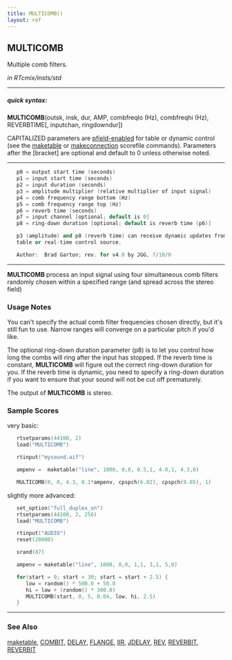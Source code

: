 ```yaml
---
title: MULTICOMB()
layout: ref
---
```


## MULTICOMB

Multiple comb filters.

*in RTcmix/insts/std*  
  

-----

##### quick syntax:

**MULTICOMB**(outsk, insk, dur, AMP, combfreqlo (Hz), combfreqhi (Hz),
REVERBTIME\[, inputchan, ringdowndur\])

CAPITALIZED parameters are [pfield-enabled](pfield-enabled.html) for
table or dynamic control (see the
[maketable](../scorefile/maketable.html) or
[makeconnection](../scorefile/makeconnection.html) scorefile
commands). Parameters after the \[bracket\] are optional and default to
0 unless otherwise noted.

-----

  

```cpp
   p0 = output start time (seconds)
   p1 = input start time (seconds)
   p2 = input duration (seconds)
   p3 = amplitude multiplier (relative multiplier of input signal)
   p4 = comb frequency range bottom (Hz)
   p5 = comb frequency range top (Hz)
   p6 = reverb time (seconds)
   p7 = input channel [optional; default is 0]
   p8 = ring-down duration [optional; default is reverb time (p6)]

   p3 (amplitude) and p8 (reverb time) can receive dynamic updates from a
   table or real-time control source.

   Author:  Brad Garton; rev. for v4.0 by JGG, 7/10/0
```

  

-----

  
**MULTICOMB** process an input signal using four simultaneous comb
filters randomly chosen within a specified range (and spread across the
stereo field)

### Usage Notes

You can't specify the actual comb filter frequencies chosen directly,
but it's still fun to use. Narrow ranges will converge on a particular
pitch if you'd like.

The optional ring-down duration parameter (p8) is to let you control how
long the combs will ring after the input has stopped. If the reverb time
is constant, **MULTICOMB** will figure out the correct ring-down
duration for you. If the reverb time is dynamic, you need to specify a
ring-down duration if you want to ensure that your sound will not be cut
off prematurely.

The output of **MULTICOMB** is stereo.

### Sample Scores

very basic:

```cpp
   rtsetparams(44100, 2)
   load("MULTICOMB")

   rtinput("mysound.aif")

   ampenv =  maketable("line", 1000, 0,0, 0.5,1, 4.0,1, 4.3,0)

   MULTICOMB(0, 0, 4.3, 0.1*ampenv, cpspch(6.02), cpspch(9.05), 1)
```

  
  
slightly more advanced:

```cpp
   set_option("full_duplex_on")
   rtsetparams(44100, 2, 256)
   load("MULTICOMB")

   rtinput("AUDIO")
   reset(20000)

   srand(87)

   ampenv = maketable("line", 1000, 0,0, 1,1, 3,1, 5,0)

   for(start = 0; start < 30; start = start + 2.5) {
      low = random() * 500.0 + 50.0
      hi = low + (random() * 300.0)
      MULTICOMB(start, 0, 5, 0.04, low, hi, 2.5)
   }
```

  

-----

### See Also

[maketable](../scorefile/maketable.html), [COMBIT](COMBIT.html),
[DELAY](DELAY.html), [FLANGE](FLANGE.html), [IIR](IIR.html),
[JDELAY](JDELAY.html), [REV](REV.html), [REVERBIT](REVERBIT.html),
[REVERBIT](REVERBIT.html)
